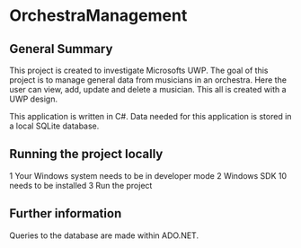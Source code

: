 # OrchestraManagement
 
## General Summary
This project is created to investigate Microsofts UWP. The goal of this project is to manage general data from musicians in an orchestra. Here the user can view, add, update and delete a musician. This all is created with a UWP design.

This application is written in C#. Data needed for this application is stored in a local SQLite database.

## Running the project locally
1 Your Windows system needs to be in developer mode
2 Windows SDK 10 needs to be installed
3 Run the project

## Further information
Queries to the database are made within ADO.NET.
